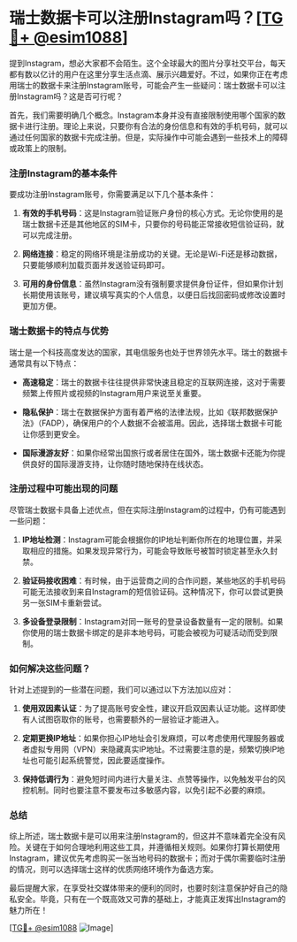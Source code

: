 # 瑞士数据卡可以注册Instagram吗？[[TG💪+ @esim1088](https://t.me/s/esim1088)]

提到Instagram，想必大家都不会陌生。这个全球最大的图片分享社交平台，每天都有数以亿计的用户在这里分享生活点滴、展示兴趣爱好。不过，如果你正在考虑用瑞士的数据卡来注册Instagram账号，可能会产生一些疑问：瑞士数据卡可以注册Instagram吗？这是否可行呢？

首先，我们需要明确几个概念。Instagram本身并没有直接限制使用哪个国家的数据卡进行注册。理论上来说，只要你有合法的身份信息和有效的手机号码，就可以通过任何国家的数据卡完成注册。但是，实际操作中可能会遇到一些技术上的障碍或政策上的限制。

### 注册Instagram的基本条件

要成功注册Instagram账号，你需要满足以下几个基本条件：

1. **有效的手机号码**：这是Instagram验证账户身份的核心方式。无论你使用的是瑞士数据卡还是其他地区的SIM卡，只要你的号码能正常接收短信验证码，就可以完成注册。
   
2. **网络连接**：稳定的网络环境是注册成功的关键。无论是Wi-Fi还是移动数据，只要能够顺利加载页面并发送验证码即可。

3. **可用的身份信息**：虽然Instagram没有强制要求提供身份证件，但如果你计划长期使用该账号，建议填写真实的个人信息，以便日后找回密码或修改设置时更加方便。

### 瑞士数据卡的特点与优势

瑞士是一个科技高度发达的国家，其电信服务也处于世界领先水平。瑞士的数据卡通常具有以下特点：

- **高速稳定**：瑞士的数据卡往往提供非常快速且稳定的互联网连接，这对于需要频繁上传照片或视频的Instagram用户来说至关重要。
  
- **隐私保护**：瑞士在数据保护方面有着严格的法律法规，比如《联邦数据保护法》（FADP），确保用户的个人数据不会被滥用。因此，选择瑞士数据卡可能让你感到更安全。

- **国际漫游友好**：如果你经常出国旅行或者居住在国外，瑞士数据卡还能为你提供良好的国际漫游支持，让你随时随地保持在线状态。

### 注册过程中可能出现的问题

尽管瑞士数据卡具备上述优点，但在实际注册Instagram的过程中，仍有可能遇到一些问题：

1. **IP地址检测**：Instagram可能会根据你的IP地址判断你所在的地理位置，并采取相应的措施。如果发现异常行为，可能会导致账号被暂时锁定甚至永久封禁。

2. **验证码接收困难**：有时候，由于运营商之间的合作问题，某些地区的手机号码可能无法接收到来自Instagram的短信验证码。这种情况下，你可以尝试更换另一张SIM卡重新尝试。

3. **多设备登录限制**：Instagram对同一账号的登录设备数量有一定的限制。如果你使用的瑞士数据卡绑定的是非本地号码，可能会被视为可疑活动而受到限制。

### 如何解决这些问题？

针对上述提到的一些潜在问题，我们可以通过以下方法加以应对：

1. **使用双因素认证**：为了提高账号安全性，建议开启双因素认证功能。这样即使有人试图窃取你的账号，也需要额外的一层验证才能进入。

2. **定期更换IP地址**：如果你担心IP地址会引发麻烦，可以考虑使用代理服务器或者虚拟专用网（VPN）来隐藏真实IP地址。不过需要注意的是，频繁切换IP地址也可能引起系统警觉，因此要适度操作。

3. **保持低调行为**：避免短时间内进行大量关注、点赞等操作，以免触发平台的风控机制。同时也要注意不要发布过多敏感内容，以免引起不必要的麻烦。

### 总结

综上所述，瑞士数据卡是可以用来注册Instagram的，但这并不意味着完全没有风险。关键在于如何合理地利用这些工具，并遵循相关规则。如果你打算长期使用Instagram，建议优先考虑购买一张当地号码的数据卡；而对于偶尔需要临时注册的情况，则可以选择瑞士这样的优质网络环境作为备选方案。

最后提醒大家，在享受社交媒体带来的便利的同时，也要时刻注意保护好自己的隐私安全。毕竟，只有在一个既高效又可靠的基础上，才能真正发挥出Instagram的魅力所在！

[[TG💪+ @esim1088](https://t.me/s/esim1088) ![Image](https://i.postimg.cc/4NQfJmqS/Snipaste-2025-05-13-00-14-12.png)]